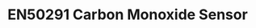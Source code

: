 ---
model: HS1CA
vendor: Heiman
title: EN50291 Carbon Monoxide Sensor
category: sensor
supports: carbon monoxide, batterylow, batterypct
image: /assets/images/devices/HS1CA-E.jpg
zigbeemodel: ['COSensor-EM', 'COSensor-N', 'CO_V15', 'CO_YDLV10']
compatible: [z2m,iob,deconz]
mlink: http://www.heimantech.com/product/?type=detail&id=4
link: https://www.aliexpress.com/item/32843093065.html
link2: https://www.amazon.co.uk/HEIMAN-Monoxide-Detector-Electrochemical-compatible/dp/B0793QCYQ6
link3: https://heimansmart.en.alibaba.com/productgrouplist-802155345/Zigbee_CO_detctor.html
---